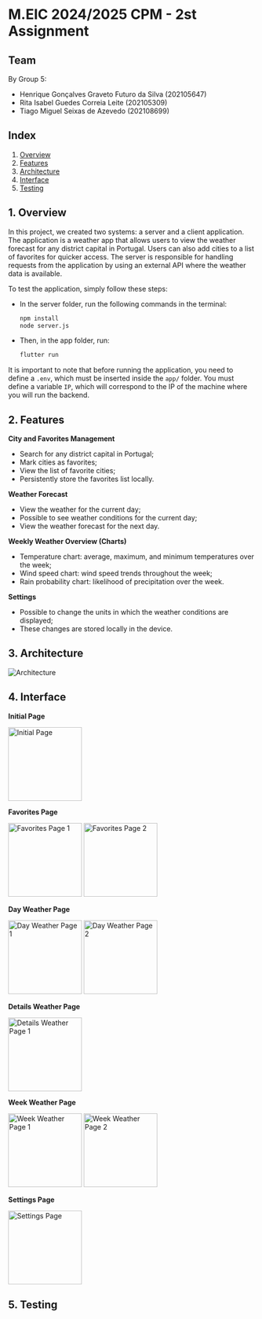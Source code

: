 # M.EIC 2024/2025 CPM - 2st Assignment

## Team

By Group 5:

-   Henrique Gonçalves Graveto Futuro da Silva (202105647)
-   Rita Isabel Guedes Correia Leite (202105309)
-   Tiago Miguel Seixas de Azevedo (202108699)

## Index

1. [Overview](#1-overview)
2. [Features](#2-features)
3. [Architecture](#3-architecture)
4. [Interface](#4-interface)
5. [Testing](#5-testing)

## 1. Overview

In this project, we created two systems: a server and a client application. The application is a weather app that allows users to view the weather forecast for any district capital in Portugal. Users can also add cities to a list of favorites for quicker access. The server is responsible for handling requests from the application by using an external API where the weather data is available.

To test the application, simply follow these steps:

-   In the server folder, run the following commands in the terminal:
    ```bash
    npm install
    node server.js
    ```
-   Then, in the app folder, run:
    ```bash
    flutter run
    ```

It is important to note that before running the application, you need to define a `.env`, which must be inserted inside the `app/` folder.
You must define a variable `IP`, which will correspond to the IP of the machine where you will run the backend.

## 2. Features

**City and Favorites Management**

-   Search for any district capital in Portugal;
-   Mark cities as favorites;
-   View the list of favorite cities;
-   Persistently store the favorites list locally.

**Weather Forecast**

-   View the weather for the current day;
-   Possible to see weather conditions for the current day;
-   View the weather forecast for the next day.

**Weekly Weather Overview (Charts)**

-   Temperature chart: average, maximum, and minimum temperatures over the week;
-   Wind speed chart: wind speed trends throughout the week;
-   Rain probability chart: likelihood of precipitation over the week.

**Settings**
-   Possible to change the units in which the weather conditions are displayed;
-   These changes are stored locally in the device.

## 3. Architecture

![Architecture](images/arq.jpg)

## 4. Interface

**Initial Page**

<p>
  <img src="images/main.jpg" alt="Initial Page" width="150"/>
</p>

**Favorites Page**

<p>
  <img src="images/favorites_1.jpg" alt="Favorites Page 1" width="150"/>
  <img src="images/favorites_2.jpg" alt="Favorites Page 2" width="150"/>
</p>

**Day Weather Page**

<p>
  <img src="images/day_1.jpg" alt="Day Weather Page 1" width="150"/>
  <img src="images/day_2.jpg" alt="Day Weather Page 2" width="150"/>
</p>

**Details Weather Page**

<p>
  <img src="images/details_1.jpg" alt="Details Weather Page 1" width="150"/>
</p>

**Week Weather Page**

<p>
  <img src="images/week_1.jpg" alt="Week Weather Page 1" width="150"/>
  <img src="images/week_2.jpg" alt="Week Weather Page 2" width="150"/>
</p>

**Settings Page**

<p>
  <img src="images/settings_1.jpg" alt="Settings Page" width="150"/>
</p>

## 5. Testing
